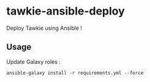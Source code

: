 # tawkie-ansible-deploy
Deploy Tawkie using Ansible !

## Usage

Update Galaxy roles :

```
ansible-galaxy install -r requirements.yml --force
```
